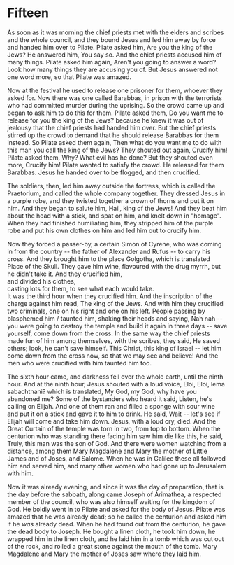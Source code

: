 # Fifteen

As soon as it was morning the chief priests met with the elders and scribes and the whole council, and they bound Jesus and led him away by force and handed him over to Pilate. Pilate asked him, Are you the king of the Jews? He answered him, You say so. And the chief priests accused him of many things. Pilate asked him again, Aren't you going to answer a word? Look how many things they are accusing you of. But Jesus answered not one word more, so that Pilate was amazed.

Now at the festival he used to release one prisoner for them, whoever they asked for. Now there was one called Barabbas, in prison with the terrorists who had committed murder during the uprising. So the crowd came up and began to ask him to do this for them. Pilate asked them, Do you want me to release for you the king of the Jews? because he knew it was out of jealousy that the chief priests had handed him over. But the chief priests stirred up the crowd to demand that he should release Barabbas for them instead. So Pilate asked them again, Then what do you want me to do with this man you call the king of the Jews? They shouted out again, Crucify him! Pilate asked them, Why? What evil has he done? But they shouted even more, Crucify him! Pilate wanted to satisfy the crowd. He released for them Barabbas. Jesus he handed over to be flogged, and then crucified.

The soldiers, then, led him away outside the fortress, which is called the Praetorium, and called the whole company together. They dressed Jesus in a purple robe, and they twisted together a crown of thorns and put it on him. And they began to salute him, Hail, king of the Jews! And they beat him about the head with a stick, and spat on him, and knelt down in "homage". When they had finished humiliating him, they stripped him of the purple robe and put his own clothes on him and led him out to crucify him.

Now they forced a passer-by, a certain Simon of Cyrene, who was coming in from the country -- the father of Alexander and Rufus -- to carry his cross. And they brought him to the place Golgotha, which is translated Place of the Skull. They gave him wine, flavoured with the drug myrrh, but he didn't take it. And they crucified him,  
and divided his clothes,  
casting lots for them, to see what each would take.  
It was the third hour when they crucified him. And the inscription of the charge against him read, The king of the Jews. And with him they crucified two criminals, one on his right and one on his left. People passing by blasphemed him / taunted him, shaking their heads and saying, Nah nah -- you were going to destroy the temple and build it again in three days -- save yourself, come down from the cross. In the same way the chief priests made fun of him among themselves, with the scribes, they said, He saved others; look, he can't save himself. This Christ, this king of Israel -- let him come down from the cross now, so that we may see and believe! And the men who were crucified with him taunted him too.

The sixth hour came, and darkness fell over the whole earth, until the ninth hour. And at the ninth hour, Jesus shouted with a loud voice, Eloi, Eloi, lema sabachthani? which is translated, My God, my God, why have you abandoned me? Some of the bystanders who heard it said, Listen, he's calling on Elijah. And one of them ran and filled a sponge with sour wine and put it on a stick and gave it to him to drink. He said, Wait -- let's see if Elijah will come and take him down. Jesus, with a loud cry, died. And the Great Curtain of the temple was torn in two, from top to bottom. When the centurion who was standing there facing him saw him die like this, he said, Truly, this man was the son of God. And there were women watching from a distance, among them Mary Magdalene and Mary the mother of Little James and of Joses, and Salome. When he was in Galilee these all followed him and served him, and many other women who had gone up to Jerusalem with him.

Now it was already evening, and since it was the day of preparation, that is the day before the sabbath, along came Joseph of Arimathea, a respected member of the council, who was also himself waiting for the kingdom of God. He boldly went in to Pilate and asked for the body of Jesus. Pilate was amazed that he was already dead; so he called the centurion and asked him if he *was* already dead. When he had found out from the centurion, he gave the dead body to Joseph. He bought a linen cloth, he took him down, he wrapped him in the linen cloth, and he laid him in a tomb which was cut out of the rock, and rolled a great stone against the mouth of the tomb. Mary Magdalene and Mary the mother of Joses saw where they laid him.

